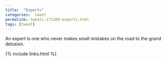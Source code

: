 ```yaml
---
title:  "Experts"
categories:  tweet
permalink: tweets-171109-experts.html
tags: [tweet]
---
```


An expert is one who never makes small mistakes on the road to the grand
delusion.


{% include links.html %}
